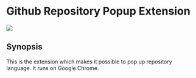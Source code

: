 # Github Repository Popup Extension

![](https://raw.github.com/giginet/github-repository-popup-extension/master/ss.png)

## Synopsis

This is the extension which makes it possible to pop up repository language. It runs on Google Chrome.